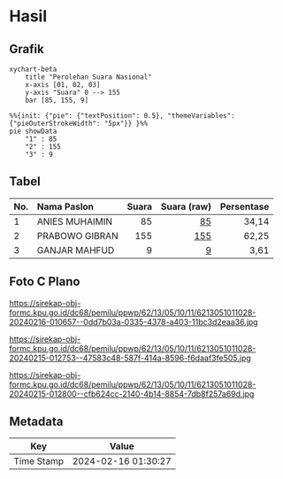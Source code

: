 # Hasil

## Grafik

```mermaid
xychart-beta
    title "Perolehan Suara Nasional"
    x-axis [01, 02, 03]
    y-axis "Suara" 0 --> 155
    bar [85, 155, 9]
```

```mermaid
%%{init: {"pie": {"textPosition": 0.5}, "themeVariables": {"pieOuterStrokeWidth": "5px"}} }%%
pie showData
    "1" : 85
    "2" : 155
    "3" : 9
```

## Tabel

| No. | Nama Paslon    | Suara | Suara (raw) | Persentase |
|:--- |:-------------- | -----:| -----------:| ----------:|
| 1   | ANIES MUHAIMIN | 85    | [85][p-1]   | 34,14      |
| 2   | PRABOWO GIBRAN | 155   | [155][p-2]  | 62,25      |
| 3   | GANJAR MAHFUD  | 9     | [9][p-3]    | 3,61       |


[p-1]: https://github.com/gigit-pemilu/pemilu-2024/blob/main/pilpres/hitung-suara/sub/62-kalimantan-tengah/sub/13-barito-timur/sub/05-dusun-tengah/sub/1011-ampah-kota/sub/028-tps/sub/paslon-1.txt
[p-2]: https://github.com/gigit-pemilu/pemilu-2024/blob/main/pilpres/hitung-suara/sub/62-kalimantan-tengah/sub/13-barito-timur/sub/05-dusun-tengah/sub/1011-ampah-kota/sub/028-tps/sub/paslon-2.txt
[p-3]: https://github.com/gigit-pemilu/pemilu-2024/blob/main/pilpres/hitung-suara/sub/62-kalimantan-tengah/sub/13-barito-timur/sub/05-dusun-tengah/sub/1011-ampah-kota/sub/028-tps/sub/paslon-3.txt

## Foto C Plano

https://sirekap-obj-formc.kpu.go.id/dc68/pemilu/ppwp/62/13/05/10/11/6213051011028-20240216-010657--0dd7b03a-0335-4378-a403-11bc3d2eaa36.jpg

https://sirekap-obj-formc.kpu.go.id/dc68/pemilu/ppwp/62/13/05/10/11/6213051011028-20240215-012753--47583c48-587f-414a-8596-f6daaf3fe505.jpg

https://sirekap-obj-formc.kpu.go.id/dc68/pemilu/ppwp/62/13/05/10/11/6213051011028-20240215-012800--cfb624cc-2140-4b14-8854-7db8f257a69d.jpg


## Metadata

| Key        | Value               |
| ---------- | ------------------- |
| Time Stamp | 2024-02-16 01:30:27 |



